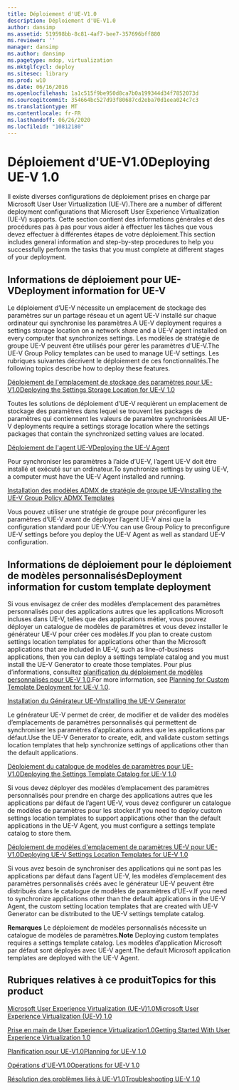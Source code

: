 ```yaml
---
title: Déploiement d'UE-V1.0
description: Déploiement d'UE-V1.0
author: dansimp
ms.assetid: 519598bb-8c81-4af7-bee7-357696bff880
ms.reviewer: ''
manager: dansimp
ms.author: dansimp
ms.pagetype: mdop, virtualization
ms.mktglfcycl: deploy
ms.sitesec: library
ms.prod: w10
ms.date: 06/16/2016
ms.openlocfilehash: 1a1c515f9be950d8ca7b0a199344d34f7852073d
ms.sourcegitcommit: 354664bc527d93f80687cd2eba70d1eea024c7c3
ms.translationtype: MT
ms.contentlocale: fr-FR
ms.lasthandoff: 06/26/2020
ms.locfileid: "10812180"
---
```

# <span data-ttu-id="b2bdd-103">Déploiement d'UE-V1.0</span><span class="sxs-lookup"><span data-stu-id="b2bdd-103">Deploying UE-V 1.0</span></span>


<span data-ttu-id="b2bdd-104">Il existe diverses configurations de déploiement prises en charge par Microsoft User User Virtualization (UE-V).</span><span class="sxs-lookup"><span data-stu-id="b2bdd-104">There are a number of different deployment configurations that Microsoft User Experience Virtualization (UE-V) supports.</span></span> <span data-ttu-id="b2bdd-105">Cette section contient des informations générales et des procédures pas à pas pour vous aider à effectuer les tâches que vous devez effectuer à différentes étapes de votre déploiement.</span><span class="sxs-lookup"><span data-stu-id="b2bdd-105">This section includes general information and step-by-step procedures to help you successfully perform the tasks that you must complete at different stages of your deployment.</span></span>

## <span data-ttu-id="b2bdd-106">Informations de déploiement pour UE-V</span><span class="sxs-lookup"><span data-stu-id="b2bdd-106">Deployment information for UE-V</span></span>


<span data-ttu-id="b2bdd-107">Le déploiement d’UE-V nécessite un emplacement de stockage des paramètres sur un partage réseau et un agent UE-V installé sur chaque ordinateur qui synchronise les paramètres.</span><span class="sxs-lookup"><span data-stu-id="b2bdd-107">A UE-V deployment requires a settings storage location on a network share and a UE-V agent installed on every computer that synchronizes settings.</span></span> <span data-ttu-id="b2bdd-108">Les modèles de stratégie de groupe UE-V peuvent être utilisés pour gérer les paramètres d’UE-V.</span><span class="sxs-lookup"><span data-stu-id="b2bdd-108">The UE-V Group Policy templates can be used to manage UE-V settings.</span></span> <span data-ttu-id="b2bdd-109">Les rubriques suivantes décrivent le déploiement de ces fonctionnalités.</span><span class="sxs-lookup"><span data-stu-id="b2bdd-109">The following topics describe how to deploy these features.</span></span>

[<span data-ttu-id="b2bdd-110">Déploiement de l'emplacement de stockage des paramètres pour UE-V1.0</span><span class="sxs-lookup"><span data-stu-id="b2bdd-110">Deploying the Settings Storage Location for UE-V 1.0</span></span>](deploying-the-settings-storage-location-for-ue-v-10.md)

<span data-ttu-id="b2bdd-111">Toutes les solutions de déploiement d’UE-V requièrent un emplacement de stockage des paramètres dans lequel se trouvent les packages de paramètres qui contiennent les valeurs de paramètre synchronisées.</span><span class="sxs-lookup"><span data-stu-id="b2bdd-111">All UE-V deployments require a settings storage location where the settings packages that contain the synchronized setting values are located.</span></span>

[<span data-ttu-id="b2bdd-112">Déploiement de l'agent UE-V</span><span class="sxs-lookup"><span data-stu-id="b2bdd-112">Deploying the UE-V Agent</span></span>](deploying-the-ue-v-agent.md)

<span data-ttu-id="b2bdd-113">Pour synchroniser les paramètres à l’aide d’UE-V, l’agent UE-V doit être installé et exécuté sur un ordinateur.</span><span class="sxs-lookup"><span data-stu-id="b2bdd-113">To synchronize settings by using UE-V, a computer must have the UE-V Agent installed and running.</span></span>

[<span data-ttu-id="b2bdd-114">Installation des modèles ADMX de stratégie de groupe UE-V</span><span class="sxs-lookup"><span data-stu-id="b2bdd-114">Installing the UE-V Group Policy ADMX Templates</span></span>](installing-the-ue-v-group-policy-admx-templates.md)

<span data-ttu-id="b2bdd-115">Vous pouvez utiliser une stratégie de groupe pour préconfigurer les paramètres d’UE-V avant de déployer l’agent UE-V ainsi que la configuration standard pour UE-V.</span><span class="sxs-lookup"><span data-stu-id="b2bdd-115">You can use Group Policy to preconfigure UE-V settings before you deploy the UE-V Agent as well as standard UE-V configuration.</span></span>

## <span data-ttu-id="b2bdd-116">Informations de déploiement pour le déploiement de modèles personnalisés</span><span class="sxs-lookup"><span data-stu-id="b2bdd-116">Deployment information for custom template deployment</span></span>


<span data-ttu-id="b2bdd-117">Si vous envisagez de créer des modèles d’emplacement des paramètres personnalisés pour des applications autres que les applications Microsoft incluses dans UE-V, telles que des applications métier, vous pouvez déployer un catalogue de modèles de paramètres et vous devez installer le générateur UE-V pour créer ces modèles.</span><span class="sxs-lookup"><span data-stu-id="b2bdd-117">If you plan to create custom settings location templates for applications other than the Microsoft applications that are included in UE-V, such as line-of-business applications, then you can deploy a settings template catalog and you must install the UE-V Generator to create those templates.</span></span> <span data-ttu-id="b2bdd-118">Pour plus d’informations, consultez [planification du déploiement de modèles personnalisés pour UE-V 1,0](planning-for-custom-template-deployment-for-ue-v-10.md).</span><span class="sxs-lookup"><span data-stu-id="b2bdd-118">For more information, see [Planning for Custom Template Deployment for UE-V 1.0](planning-for-custom-template-deployment-for-ue-v-10.md).</span></span>

[<span data-ttu-id="b2bdd-119">Installation du Générateur UE-V</span><span class="sxs-lookup"><span data-stu-id="b2bdd-119">Installing the UE-V Generator</span></span>](installing-the-ue-v-generator.md)

<span data-ttu-id="b2bdd-120">Le générateur UE-V permet de créer, de modifier et de valider des modèles d’emplacements de paramètres personnalisés qui permettent de synchroniser les paramètres d’applications autres que les applications par défaut.</span><span class="sxs-lookup"><span data-stu-id="b2bdd-120">Use the UE-V Generator to create, edit, and validate custom settings location templates that help synchronize settings of applications other than the default applications.</span></span>

[<span data-ttu-id="b2bdd-121">Déploiement du catalogue de modèles de paramètres pour UE-V1.0</span><span class="sxs-lookup"><span data-stu-id="b2bdd-121">Deploying the Settings Template Catalog for UE-V 1.0</span></span>](deploying-the-settings-template-catalog-for-ue-v-10.md)

<span data-ttu-id="b2bdd-122">Si vous devez déployer des modèles d’emplacement des paramètres personnalisés pour prendre en charge des applications autres que les applications par défaut de l’agent UE-V, vous devez configurer un catalogue de modèles de paramètres pour les stocker.</span><span class="sxs-lookup"><span data-stu-id="b2bdd-122">If you need to deploy custom settings location templates to support applications other than the default applications in the UE-V Agent, you must configure a settings template catalog to store them.</span></span>

[<span data-ttu-id="b2bdd-123">Déploiement de modèles d'emplacement de paramètres UE-V pour UE-V1.0</span><span class="sxs-lookup"><span data-stu-id="b2bdd-123">Deploying UE-V Settings Location Templates for UE-V 1.0</span></span>](deploying-ue-v-settings-location-templates-for-ue-v-10.md)

<span data-ttu-id="b2bdd-124">Si vous avez besoin de synchroniser des applications qui ne sont pas les applications par défaut dans l’agent UE-V, les modèles d’emplacement des paramètres personnalisés créés avec le générateur UE-V peuvent être distribués dans le catalogue de modèles de paramètres d’UE-v.</span><span class="sxs-lookup"><span data-stu-id="b2bdd-124">If you need to synchronize applications other than the default applications in the UE-V Agent, the custom setting location templates that are created with UE-V Generator can be distributed to the UE-V settings template catalog.</span></span>

<span data-ttu-id="b2bdd-125">**Remarques**  Le déploiement de modèles personnalisés nécessite un catalogue de modèles de paramètres.</span><span class="sxs-lookup"><span data-stu-id="b2bdd-125">**Note** Deploying custom templates requires a settings template catalog.</span></span> <span data-ttu-id="b2bdd-126">Les modèles d’application Microsoft par défaut sont déployés avec UE-V agent.</span><span class="sxs-lookup"><span data-stu-id="b2bdd-126">The default Microsoft application templates are deployed with the UE-V Agent.</span></span>

 

## <span data-ttu-id="b2bdd-127">Rubriques relatives à ce produit</span><span class="sxs-lookup"><span data-stu-id="b2bdd-127">Topics for this product</span></span>


[<span data-ttu-id="b2bdd-128">Microsoft User Experience Virtualization (UE-V)1.0</span><span class="sxs-lookup"><span data-stu-id="b2bdd-128">Microsoft User Experience Virtualization (UE-V) 1.0</span></span>](index.md)

[<span data-ttu-id="b2bdd-129">Prise en main de User Experience Virtualization1.0</span><span class="sxs-lookup"><span data-stu-id="b2bdd-129">Getting Started With User Experience Virtualization 1.0</span></span>](getting-started-with-user-experience-virtualization-10.md)

[<span data-ttu-id="b2bdd-130">Planification pour UE-V1.0</span><span class="sxs-lookup"><span data-stu-id="b2bdd-130">Planning for UE-V 1.0</span></span>](planning-for-ue-v-10.md)

[<span data-ttu-id="b2bdd-131">Opérations d'UE-V1.0</span><span class="sxs-lookup"><span data-stu-id="b2bdd-131">Operations for UE-V 1.0</span></span>](operations-for-ue-v-10.md)

[<span data-ttu-id="b2bdd-132">Résolution des problèmes liés à UE-V1.0</span><span class="sxs-lookup"><span data-stu-id="b2bdd-132">Troubleshooting UE-V 1.0</span></span>](troubleshooting-ue-v-10.md)

 

 





